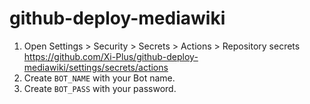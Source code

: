 # github-deploy-mediawiki

1. Open Settings > Security > Secrets > Actions > Repository secrets https://github.com/Xi-Plus/github-deploy-mediawiki/settings/secrets/actions
2. Create `BOT_NAME` with your Bot name.
3. Create `BOT_PASS` with your password.
